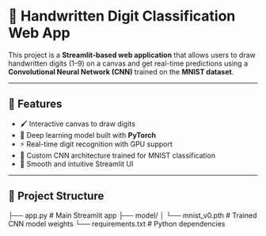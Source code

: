 # 🧠 Handwritten Digit Classification Web App

This project is a **Streamlit-based web application** that allows users to draw handwritten digits (1–9) on a canvas and get real-time predictions using a **Convolutional Neural Network (CNN)** trained on the **MNIST dataset**.

---

## 🚀 Features

- 🖌️ Interactive canvas to draw digits
- 🤖 Deep learning model built with **PyTorch**
- ⚡ Real-time digit recognition with GPU support
- 🧠 Custom CNN architecture trained for MNIST classification
- 🎨 Smooth and intuitive Streamlit UI

---

## 📁 Project Structure

├── app.py # Main Streamlit app
├── model/
│ └── mnist_v0.pth # Trained CNN model weights
└── requirements.txt # Python dependencies
